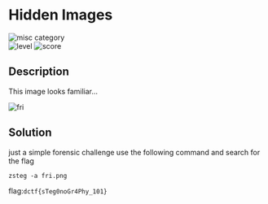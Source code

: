 # Hidden Images

![misc category](https://img.shields.io/badge/category-Misc-blueviolet.svg)   
![level](https://img.shields.io/badge/level-Easy-blue.svg)
![score](https://img.shields.io/badge/score-100-blue.svg)

## Description

This image looks familiar...

![fri](https://user-images.githubusercontent.com/55373148/118591794-720e2480-b7c2-11eb-834d-2021df80338a.png)

## Solution

just a simple forensic challenge use the following command and search for the flag
```
zsteg -a fri.png
```

flag:```dctf{sTeg0noGr4Phy_101}```
